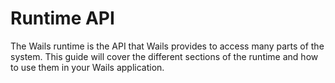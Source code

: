 # Runtime API

The Wails runtime is the API that Wails provides to access many parts of the system. This guide 
will cover the different sections of the runtime and how to use them in your Wails application.
